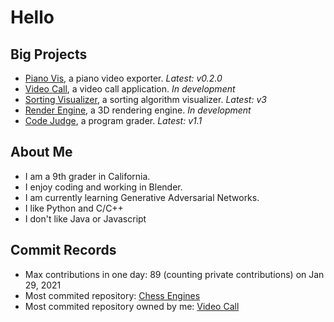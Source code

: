 [1]: https://github.com/HuangPatrick16777216/piano_vis
[2]: https://github.com/HuangPatrick16777216/video_call
[3]: https://github.com/HuangPatrick16777216/sorting_visualizer
[4]: https://github.com/HuangPatrick16777216/render_engine
[5]: https://github.com/HuangPatrick16777216/code_judge
[6]: https://github.com/Spatial-Innovations/ChessEngine
[7]: https://github.com/HuangPatrick16777216/video_call

# Hello

## Big Projects
* [Piano Vis][1], a piano video exporter. _Latest: v0.2.0_
* [Video Call][2], a video call application. _In development_
* [Sorting Visualizer][3], a sorting algorithm visualizer. _Latest: v3_
* [Render Engine][4], a 3D rendering engine. _In development_
* [Code Judge][5], a program grader. _Latest: v1.1_

## About Me
* I am a 9th grader in California.
* I enjoy coding and working in Blender.
* I am currently learning Generative Adversarial Networks.
* I like Python and C/C++
* I don't like Java or Javascript

## Commit Records
* Max contributions in one day: 89 (counting private contributions) on Jan 29, 2021
* Most commited repository: [Chess Engines][6]
* Most commited repository owned by me: [Video Call][7]

